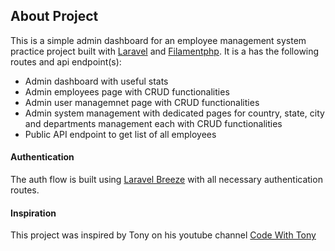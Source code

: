 ## About Project

This is a simple admin dashboard for an employee management system practice project built with [Laravel](https://laravel.com/docs) and [Filamentphp](https://filamentphp.com/docs/3.x/panels/installation). 
It is a has the following routes and api endpoint(s):

- Admin dashboard with useful stats
- Admin employees page with CRUD functionalities
- Admin user managemnet page with CRUD functionalities
- Admin system management with dedicated pages for country, state, city and departments management each with CRUD functionalities
- Public API endpoint to get list of all employees

#### Authentication
The auth flow is built using [Laravel Breeze](https://laravel.com/docs/10.x/starter-kits#laravel-breeze) with all necessary authentication routes.

#### Inspiration
This project was inspired by Tony on his youtube channel [Code With Tony](https://www.youtube.com/@codewithtonyofficial)
